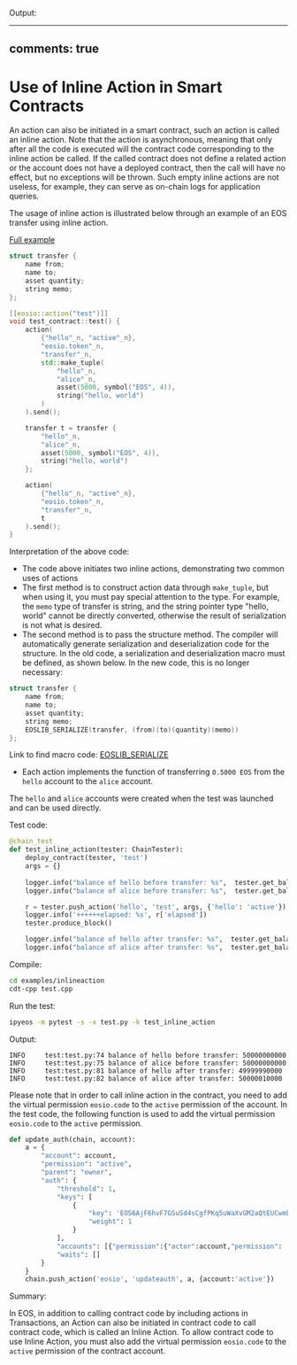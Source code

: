 Output:

---
comments: true
---

# Use of Inline Action in Smart Contracts

An action can also be initiated in a smart contract, such an action is called an inline action. Note that the action is asynchronous, meaning that only after all the code is executed will the contract code corresponding to the inline action be called. If the called contract does not define a related action or the account does not have a deployed contract, then the call will have no effect, but no exceptions will be thrown. Such empty inline actions are not useless, for example, they can serve as on-chain logs for application queries.

The usage of inline action is illustrated below through an example of an EOS transfer using inline action.

[Full example](https://github.com/learnforpractice/cppscdk-book/tree/master/examples/inlineaction)

```cpp
struct transfer {
    name from;
    name to;
    asset quantity;
    string memo;
};

[[eosio::action("test")]]
void test_contract::test() {
    action(
        {"hello"_n, "active"_n},
        "eosio.token"_n,
        "transfer"_n,
        std::make_tuple(
            "hello"_n,
            "alice"_n,
            asset(5000, symbol("EOS", 4)),
            string("hello, world")
        )
    ).send();

    transfer t = transfer {
        "hello"_n,
        "alice"_n,
        asset(5000, symbol("EOS", 4)),
        string("hello, world")
    };

    action(
        {"hello"_n, "active"_n},
        "eosio.token"_n,
        "transfer"_n,
        t
    ).send();
}
```

Interpretation of the above code:

- The code above initiates two inline actions, demonstrating two common uses of actions
- The first method is to construct action data through `make_tuple`, but when using it, you must pay special attention to the type. For example, the `memo` type of transfer is string, and the string pointer type "hello, world" cannot be directly converted, otherwise the result of serialization is not what is desired.
- The second method is to pass the structure method. The compiler will automatically generate serialization and deserialization code for the structure. In the old code, a serialization and deserialization macro must be defined, as shown below. In the new code, this is no longer necessary:
```cpp
struct transfer {
    name from;
    name to;
    asset quantity;
    string memo;
    EOSLIB_SERIALIZE(transfer, (from)(to)(quantity)(memo))
};
```

Link to find macro code: [EOSLIB_SERIALIZE](https://github.com/AntelopeIO/cdt/blob/6f9531319ded3633d47676f4d1ab57b9001ff985/libraries/eosiolib/core/eosio/serialize.hpp#L23)

- Each action implements the function of transferring `0.5000 EOS` from the `hello` account to the `alice` account.

The `hello` and `alice` accounts were created when the test was launched and can be used directly.

Test code:

```python
@chain_test
def test_inline_action(tester: ChainTester):
    deploy_contract(tester, 'test')
    args = {}
    
    logger.info("balance of hello before transfer: %s",  tester.get_balance('hello'))
    logger.info("balance of alice before transfer: %s",  tester.get_balance('alice'))

    r = tester.push_action('hello', 'test', args, {'hello': 'active'})
    logger.info('++++++elapsed: %s', r['elapsed'])
    tester.produce_block()

    logger.info("balance of hello after transfer: %s",  tester.get_balance('hello'))
    logger.info("balance of alice after transfer: %s",  tester.get_balance('alice'))
```

Compile:

```bash
cd examples/inlineaction
cdt-cpp test.cpp
```

Run the test:

```bash
ipyeos -m pytest -s -x test.py -k test_inline_action
```

Output:

```
INFO     test:test.py:74 balance of hello before transfer: 50000000000
INFO     test:test.py:75 balance of alice before transfer: 50000000000
INFO     test:test.py:81 balance of hello after transfer: 49999990000
INFO     test:test.py:82 balance of alice after transfer: 50000010000
```


Please note that in order to call inline action in the contract, you need to add the virtual permission `eosio.code` to the `active` permission of the account. In the test code, the following function is used to add the virtual permission `eosio.code` to the `active` permission.


```python
def update_auth(chain, account):
    a = {
        "account": account,
        "permission": "active",
        "parent": "owner",
        "auth": {
            "threshold": 1,
            "keys": [
                {
                    "key": 'EOS6AjF6hvF7GSuSd4sCgfPKq5uWaXvGM2aQtEUCwmEHygQaqxBSV',
                    "weight": 1
                }
            ],
            "accounts": [{"permission":{"actor":account,"permission": 'eosio.code'}, "weight":1}],
            "waits": []
        }
    }
    chain.push_action('eosio', 'updateauth', a, {account:'active'})
```

Summary:

In EOS, in addition to calling contract code by including actions in Transactions, an Action can also be initiated in contract code to call contract code, which is called an Inline Action. To allow contract code to use Inline Action, you must also add the virtual permission `eosio.code` to the `active` permission of the contract account.